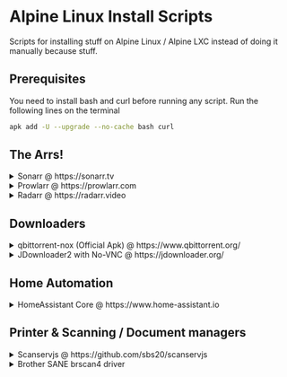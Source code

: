 # Alpine Linux Install Scripts

Scripts for installing stuff on Alpine Linux / Alpine LXC instead of doing it manually because stuff.

## Prerequisites

You need to install bash and curl before running any script. Run the following lines on the terminal

```bash
apk add -U --upgrade --no-cache bash curl
```

## The Arrs!

<details>
  <summary>Sonarr @ https://sonarr.tv</summary>

  #### Details
  - **Installed to**: /opt/sonarr
  - **Upgradeable?**: Yes, using built-in updater
  - **Branch**: You can choose during install and change later on WebUI

  #### Script
```bash
bash <(wget -qO- https://raw.githubusercontent.com/x-keita/alpine-scripts/main/install-sonarr.sh)
```
</details>

<details>
  <summary>Prowlarr @ https://prowlarr.com</summary>

  #### Details
  - **Installed on**: /opt/prowlarr
  - **Upgradeable?**: Yes, using built-in updater
  - **Branch**: Develop (Only branch available)

  #### Script
```bash
bash <(wget -qO- https://raw.githubusercontent.com/x-keita/alpine-scripts/main/install-prowlarr.sh)
```
</details>

<details>
  <summary>Radarr @ https://radarr.video</summary>

  #### Details
  - **Installed on**: /opt/radarr
  - **Upgradeable?**: Yes, using built-in updater
  - **Branch**: You can choose during install and change later on WebUI

  #### Script
```bash
bash <(wget -qO- https://raw.githubusercontent.com/x-keita/alpine-scripts/main/install-radarr.sh)
```
</details>

## Downloaders

<details>
  <summary>qbittorrent-nox (Official Apk) @ https://www.qbittorrent.org/</summary>

  #### Details
  - **UID/GID**: By default qbittorrent creates a user, the scripts adds it to the GID 1000
  - **Upgradeable?**: Yes, from console with apk

  #### Script
```bash
bash <(wget -qO- https://raw.githubusercontent.com/x-keita/alpine-scripts/main/install-qbittorrentnox.sh)
```
</details>

<details>
  <summary>JDownloader2 with No-VNC @ https://jdownloader.org/</summary>

  #### Details
  - **UID/GID**: JDownloader2 will run with UID 1000 by default.
  - **Upgradeable?**: Yes, from application UI & schedule.
  - **Notes**: Runs official JDownloader2 via VNC with noVNC preloaded, you can connect to noVNC in localhost:8080 or VNC in localhost:5900

  #### Script
```bash
bash <(wget -qO- https://raw.githubusercontent.com/x-keita/alpine-scripts/main/install-qbittorrentnox.sh)
```
</details>

## Home Automation

<details>
  <summary>HomeAssistant Core @ https://www.home-assistant.io</summary>

  #### Details
  - **Space required**: At least 3.5 GB for first time install. Post-install storage usage goes down to 1.5~ GB
  - **Upgradeable?**: Yes, run `pip3 install --upgrade homeassistant` to install latest version.

  #### Script
```bash
bash <(wget -qO- https://raw.githubusercontent.com/x-keita/alpine-scripts/main/install-hass.sh)
```
</details>

## Printer & Scanning / Document managers

<details>
  <summary>Scanservjs @ https://github.com/sbs20/scanservjs</summary>

  #### Details
  - **Installed on**: /var/www/scanservjs
  - **Upgradeable?**: Yes, run the script again to install latest version

  #### Script
```bash
bash <(wget -qO- https://github.com/x-keita/alpine-scripts/raw/main/install-scanservjs.sh)
```
</details>

<details>
  <summary>Brother SANE brscan4 driver</summary>

  #### Details
  - **Pre-requisites**: sane-utils and sane-udev

  #### Script
```bash
curl -L https://github.com/x-keita/alpine-scripts/raw/main/install-brscan4.sh | bash --
```
</details>
